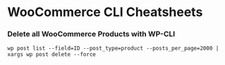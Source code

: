 # WooCommerce CLI Cheatsheets

### Delete all WooCommerce Products with WP-CLI

`wp post list --field=ID --post_type=product --posts_per_page=2000 | xargs wp post delete --force`
